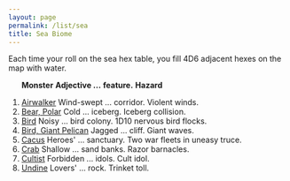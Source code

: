 ```yaml
---
layout: page
permalink: /list/sea
title: Sea Biome
---
```


Each time your roll on the sea hex table, you fill 4D6 adjacent hexes on the map with water.
<br>

&nbsp; &nbsp; &nbsp; <span class="a">**Monster**</span> <span class="bb">**Adjective ...**</span> <span class="cc">**feature.**</span> **Hazard**

1. <span class="a">[Airwalker](/monsters/airwalker)</span> <span class="b">Wind-swept ...</span>  <span class="c">corridor.</span> <span class="d">Violent winds.</span>
1. <span class="a">[Bear, Polar](/monsters/bear-polar)</span> <span class="b">Cold ...</span>  <span class="c">iceberg.</span> <span class="d">Iceberg collision.</span>
1. <span class="a">[Bird](/monsters/bird)</span> <span class="b">Noisy ...</span>  <span class="c">bird colony.</span> <span class="d">1D10 nervous bird flocks.</span>
1. <span class="a">[Bird, Giant Pelican](/monsters/pelican)</span> <span class="b">Jagged ...</span>  <span class="c">cliff.</span> <span class="d">Giant waves.</span>
1. <span class="a">[Cacus](/monsters/cacus)</span> <span class="b">Heroes' ...</span>  <span class="c">sanctuary.</span> <span class="d">Two war fleets in uneasy truce.</span>
1. <span class="a">[Crab](/monsters/crab)</span> <span class="b">Shallow ...</span>  <span class="c">sand banks.</span> <span class="d">Razor barnacles.</span>
1. <span class="a">[Cultist](/monsters/cultist)</span> <span class="b">Forbidden ...</span>  <span class="c">idols.</span> <span class="d">Cult idol.</span>
1. <span class="a">[Undine](/monsters/undine)</span> <span class="b">Lovers' ...</span>  <span class="c">rock.</span> <span class="d">Trinket toll.</span>
